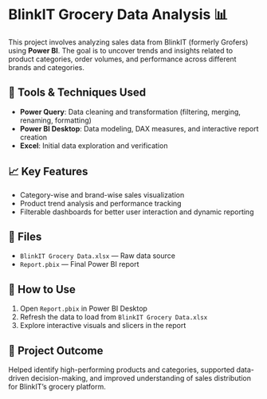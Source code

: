 # BlinkIT Grocery Data Analysis 📊

This project involves analyzing sales data from BlinkIT (formerly Grofers) using **Power BI**. The goal is to uncover trends and insights related to product categories, order volumes, and performance across different brands and categories.

## 🔧 Tools & Techniques Used

- **Power Query**: Data cleaning and transformation (filtering, merging, renaming, formatting)
- **Power BI Desktop**: Data modeling, DAX measures, and interactive report creation
- **Excel**: Initial data exploration and verification

## 📈 Key Features

- Category-wise and brand-wise sales visualization
- Product trend analysis and performance tracking
- Filterable dashboards for better user interaction and dynamic reporting

## 📁 Files

- `BlinkIT Grocery Data.xlsx` — Raw data source
- `Report.pbix` — Final Power BI report

## 🚀 How to Use

1. Open `Report.pbix` in Power BI Desktop
2. Refresh the data to load from `BlinkIT Grocery Data.xlsx`
3. Explore interactive visuals and slicers in the report

## 📌 Project Outcome

Helped identify high-performing products and categories, supported data-driven decision-making, and improved understanding of sales distribution for BlinkIT’s grocery platform.


